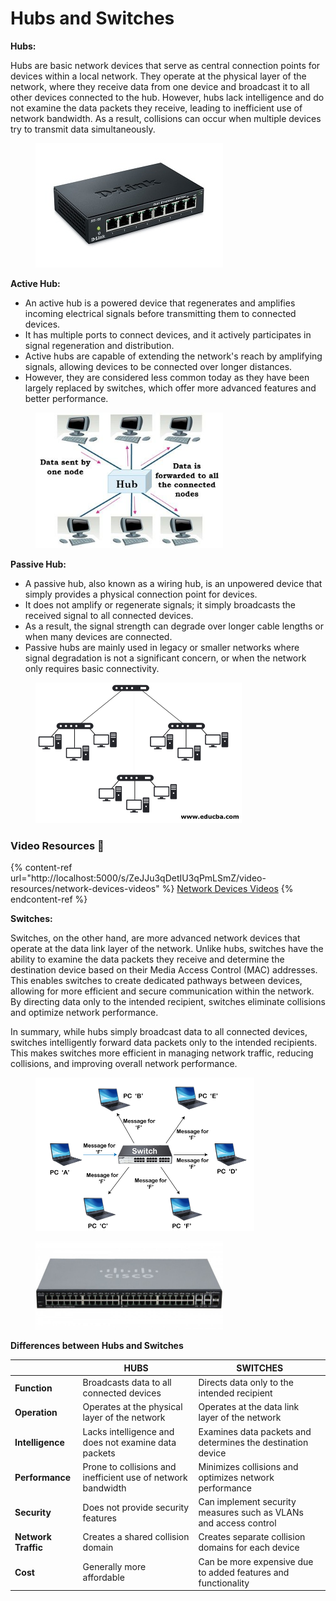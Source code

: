 # Hubs and Switches

**Hubs:**

Hubs are basic network devices that serve as central connection points for devices within a local network. They operate at the physical layer of the network, where they receive data from one device and broadcast it to all other devices connected to the hub. However, hubs lack intelligence and do not examine the data packets they receive, leading to inefficient use of network bandwidth. As a result, collisions can occur when multiple devices try to transmit data simultaneously.

<figure><img src="../../.gitbook/assets/hub (1).jpg" alt=""><figcaption></figcaption></figure>

**Active Hub:**

* An active hub is a powered device that regenerates and amplifies incoming electrical signals before transmitting them to connected devices.
* It has multiple ports to connect devices, and it actively participates in signal regeneration and distribution.
* Active hubs are capable of extending the network's reach by amplifying signals, allowing devices to be connected over longer distances.
* However, they are considered less common today as they have been largely replaced by switches, which offer more advanced features and better performance.

<figure><img src="../../.gitbook/assets/hub.jpg" alt="" width="300"><figcaption></figcaption></figure>

**Passive Hub:**

* A passive hub, also known as a wiring hub, is an unpowered device that simply provides a physical connection point for devices.
* It does not amplify or regenerate signals; it simply broadcasts the received signal to all connected devices.
* As a result, the signal strength can degrade over longer cable lengths or when many devices are connected.
* Passive hubs are mainly used in legacy or smaller networks where signal degradation is not a significant concern, or when the network only requires basic connectivity.

<figure><img src="../../.gitbook/assets/What-is-hub-1.png" alt="" width="330"><figcaption></figcaption></figure>

### Video Resources :tada:

{% content-ref url="http://localhost:5000/s/ZeJJu3qDetIU3qPmLSmZ/video-resources/network-devices-videos" %}
[Network Devices Videos](http://localhost:5000/s/ZeJJu3qDetIU3qPmLSmZ/video-resources/network-devices-videos)
{% endcontent-ref %}

**Switches:**

Switches, on the other hand, are more advanced network devices that operate at the data link layer of the network. Unlike hubs, switches have the ability to examine the data packets they receive and determine the destination device based on their Media Access Control (MAC) addresses. This enables switches to create dedicated pathways between devices, allowing for more efficient and secure communication within the network. By directing data only to the intended recipient, switches eliminate collisions and optimize network performance.

In summary, while hubs simply broadcast data to all connected devices, switches intelligently forward data packets only to the intended recipients. This makes switches more efficient in managing network traffic, reducing collisions, and improving overall network performance.

<figure><img src="../../.gitbook/assets/1670477680-112478.png" alt="" width="350"><figcaption></figcaption></figure>

<figure><img src="../../.gitbook/assets/cisco_switch.jpg" alt="" width="300"><figcaption></figcaption></figure>

**Differences between Hubs and Switches**

|                     | **HUBS**                                                     | **SWITCHES**                                                     |
| ------------------- | ------------------------------------------------------------ | ---------------------------------------------------------------- |
| **Function**        | Broadcasts data to all connected devices                     | Directs data only to the intended recipient                      |
| **Operation**       | Operates at the physical layer of the network                | Operates at the data link layer of the network                   |
| **Intelligence**    | Lacks intelligence and does not examine data packets         | Examines data packets and determines the destination device      |
| **Performance**     | Prone to collisions and inefficient use of network bandwidth | Minimizes collisions and optimizes network performance           |
| **Security**        | Does not provide security features                           | Can implement security measures such as VLANs and access control |
| **Network Traffic** | Creates a shared collision domain                            | Creates separate collision domains for each device               |
| **Cost**            | Generally more affordable                                    | Can be more expensive due to added features and functionality    |
